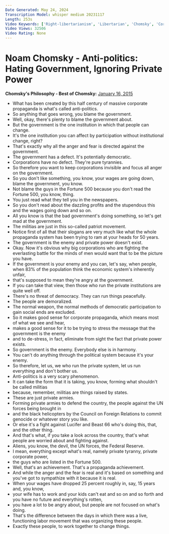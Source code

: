 ```yaml
---
Date Generated: May 24, 2024
Transcription Model: whisper medium 20231117
Length: 253s
Video Keywords: ['Right-libertarianism', 'Libertarian', 'Chomsky', 'Corporations', 'Private tyranny', 'Power', 'Private power', 'Capitalism', 'Class', 'Working class', 'Propaganda', 'Noam Chomsky', 'Militias', 'Right-wing', 'Anarcho-capitalism', 'Politics', 'Business', 'Economics', 'Inequality', 'Wealth', 'Wealth gap', 'Poverty', 'Tea party', 'Plutocracy', 'Rich', 'Capitalist', 'Ron Paul', 'Republicans', 'GOP']
Video Views: 32506
Video Rating: None
---
```


# Noam Chomsky - Anti-politics: Hating Government, Ignoring Private Power
**Chomsky's Philosophy - Best of Chomsky:** [January 16, 2015](https://www.youtube.com/watch?v=5-TydNlj7d0)
*  What has been created by this half century of massive corporate propaganda is what's called anti-politics.
*  So anything that goes wrong, you blame the government.
*  Well, okay, there's plenty to blame the government about.
*  But the government is the one institution in which that people can change.
*  It's the one institution you can affect by participation without institutional change, right?
*  That's exactly why all the anger and fear is directed against the government.
*  The government has a defect. It's potentially democratic.
*  Corporations have no defect. They're pure tyrannies.
*  So therefore you want to keep corporations invisible and focus all anger on the government.
*  So you don't like something, you know, your wages are going down, blame the government, you know.
*  Not blame the guys in the Fortune 500 because you don't read the Fortune 500, you know, thing.
*  You just read what they tell you in the newspapers.
*  So you don't read about the dazzling profits and the stupendous this and the wages going down and so on.
*  All you know is that the bad government's doing something, so let's get mad at the government.
*  The militias are just in this so-called patriot movement.
*  Notice first of all that their slogans are very much like what the whole propaganda system has been trying to ram at your heads for 50 years.
*  The government is the enemy and private power doesn't exist.
*  Okay. Now it's obvious why big corporations who are fighting the everlasting battle for the minds of men would want that to be the picture you have.
*  If the government is your enemy and you can, let's say, when people, when 83% of the population think the economic system's inherently unfair,
*  that's supposed to mean they're angry at the government.
*  If you can take that view, then those who run the private institutions are quite well off.
*  There's no threat of democracy. They can run things peacefully.
*  The people are demoralized.
*  The normal weapon, the normal methods of democratic participation to gain social ends are excluded.
*  So it makes good sense for corporate propaganda, which means most of what we see and hear,
*  makes a good sense for it to be trying to stress the message that the government is the enemy
*  and to de-stress, in fact, eliminate from sight the fact that private power exists.
*  So government is the enemy. Everybody else is in harmony.
*  You can't do anything through the political system because it's your enemy.
*  So therefore, let us, we who run the private system, let us run everything and don't bother us.
*  Anti-politics is a very scary phenomenon.
*  It can take the form that it is taking, you know, forming what shouldn't be called militias
*  because, remember, militias are things raised by states.
*  These are just private armies.
*  Forming private armies to defend the country, the people against the UN forces being brought in
*  and the black helicopters by the Council on Foreign Relations to commit genocide or whatever story you like.
*  Or else it's a fight against Lucifer and Beast 66 who's doing this, that, and the other thing.
*  And that's what, if you take a look across the country, that's what people are worried about and fighting against.
*  Aliens, you know, the devil, the UN forces, the Federal Reserve.
*  I mean, everything except what's real, namely private tyranny, private corporate power,
*  the guys who are listed in the Fortune 500.
*  Well, that's an achievement. That's a propaganda achievement.
*  And while the anger and the fear is real and it's based on something and you've got to sympathize with it because it is real.
*  When your wages have dropped 25 percent roughly in, say, 15 years and, you know,
*  your wife has to work and your kids can't eat and so on and so forth and you have no future and everything's rotten,
*  you have a lot to be angry about, but people are not focused on what's doing.
*  That's the difference between the days in which there was a live, functioning labor movement that was organizing these people.
*  Exactly these people, to work together to change things.
